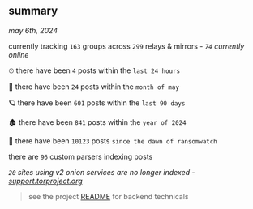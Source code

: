 
## summary
_may 6th, 2024_

currently tracking `163` groups across `299` relays & mirrors - _`74` currently online_

⏲ there have been `4` posts within the `last 24 hours`

🦈 there have been `24` posts within the `month of may`

🪐 there have been `601` posts within the `last 90 days`

🏚 there have been `841` posts within the `year of 2024`

🦕 there have been `10123` posts `since the dawn of ransomwatch`

there are `96` custom parsers indexing posts

_`20` sites using v2 onion services are no longer indexed - [support.torproject.org](https://support.torproject.org/onionservices/v2-deprecation/)_

> see the project [README](https://github.com/joshhighet/ransomwatch#ransomwatch--) for backend technicals
